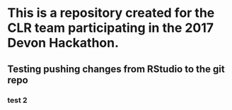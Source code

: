# This is a repository created for the CLR team participating in the 2017 Devon Hackathon.

## Testing pushing changes from RStudio to the git repo

### test 2
